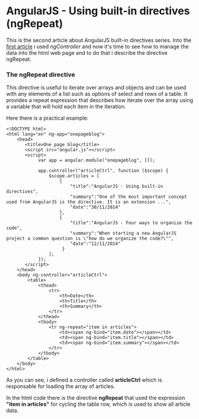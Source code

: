 # AngularJS - Using built-in directives (ngRepeat)
This is the second article about AngularJS built-in directives series.
Into the [first article](#/article/angularjs_builtin_directives) i used  *ngController* and now it's time to see how to manage the data into the html web page and to do that i describe the directive ngRepeat.

### The ngRepeat directive
This directive is useful to iterate over arrays and objects and can be used with any elements of a list such as options of select and rows of a table.
It provides a repeat expression that describes how iterate over the array using a variable that will hold each item in the iteration.

Here there is a practical example:

    <!DOCTYPE html>
    <html lang="en" ng-app="onepageblog">
        <head>
           <title>One page blog</title>
           <script src="angular.js"></script>
           <script>
                var app = angular.module("onepageblog", []);

                app.controller("articleCtrl", function ($scope) {
                    $scope.articles = [
                        {
                            "title":"AngularJS - Using built-in directives",
                            "summary":"One of the most important concept used from AngularJS is the directive. It is an extension ...",
                            "date":"30/11/2014"
                        },
                        {
                            "title":"AngularJS - Four ways to organize the code",
                            "summary":"When starting a new AngularJS project a common question is \"how do we organize the code?\"",
                            "date":"12/11/2014"
                         }
                    ];
                });
           </script>
        </head>
        <body ng-controller="articleCtrl">
            <table>
                <thead>
                    <tr>
                        <th>Date</th>
                        <th>Title</th>
                        <th>Summary</th>
                    </tr>
                </thead>
                <tbody>
                    <tr ng-repeat="item in articles">
                        <td><span ng-bind="item.date"></span></td>
                        <td><span ng-bind="item.title"></span></td>
                        <td><span ng-bind="item.summary"></span></td>
                    </tr>
                </tbody>
            </table>
        </body>
    </html>

As you can see, i defined a controller called **articleCtrl** which is responsable for loading the array of articles.

In the html code there is the directive **ngRepeat** that used the expression **"item in articles"** for cycling the table row,
which is used to show all article data.


